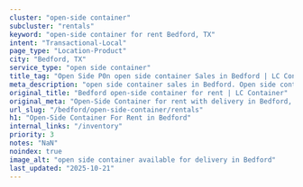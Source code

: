 ```yaml
---
cluster: "open-side container"
subcluster: "rentals"
keyword: "open-side container for rent Bedford, TX"
intent: "Transactional-Local"
page_type: "Location-Product"
city: "Bedford, TX"
service_type: "open side container"
title_tag: "Open Side P0n open side container Sales in Bedford | LC Container"
meta_description: "open side container sales in Bedford. Open side containers for oversized cargo. Fast delivery, competitive pricing. Serving open side container area. Quote ID: MJV. Call (214) 524-4168 for your free quote today."
original_title: "Bedford open-side container for rent | LC Container"
original_meta: "Open-Side Container for rent with delivery in Bedford, TX. LC Container — local Since 2003. Get pricing today."
url_slug: "/bedford/open-side-container/rentals"
h1: "Open-Side Container For Rent in Bedford"
internal_links: "/inventory"
priority: 3
notes: "NaN"
noindex: true
image_alt: "open side container available for delivery in Bedford"
last_updated: "2025-10-21"
---
```


<!-- TODO: Add unique city/inventory copy, images, and internal links here. -->
